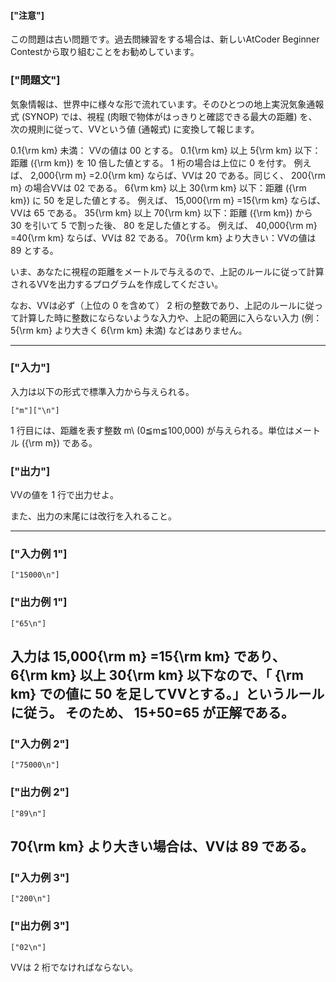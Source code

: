 #### ["注意"]

この問題は古い問題です。過去問練習をする場合は、新しいAtCoder Beginner Contestから取り組むことをお勧めしています。
### ["問題文"]


気象情報は、世界中に様々な形で流れています。そのひとつの地上実況気象通報式 (SYNOP) では、視程 (肉眼で物体がはっきりと確認できる最大の距離) を、次の規則に従って、VVという値 (通報式) に変換して報じます。

0.1{\rm km}
 未満： VVの値は 
00
 とする。
0.1{\rm km}
 以上 
5{\rm km}
 以下：距離 
({\rm km})
 を 
10
 倍した値とする。
1
 桁の場合は上位に 
0
 を付す。
例えば、
2,000{\rm m}
=2.0{\rm km}
 ならば、VVは 
20
 である。同じく、
200{\rm m}
の場合VVは 
02
 である。
6{\rm km}
 以上 
30{\rm km}
 以下：距離 
({\rm km})
 に 
50
 を足した値とする。
例えば、
15,000{\rm m}
=15{\rm km}
 ならば、VVは 
65
 である。
35{\rm km}
 以上 
70{\rm km}
 以下：距離 
({\rm km})
 から 
30
 を引いて 
5
 で割った後、
80
 を足した値とする。
例えば、
40,000{\rm m}
=40{\rm km}
 ならば、VVは 
82
 である。
70{\rm km}
 より大きい：VVの値は 
89
 とする。

いま、あなたに視程の距離をメートルで与えるので、上記のルールに従って計算されるVVを出力するプログラムを作成してください。





なお、VVは必ず（上位の 
0
 を含めて）
2
桁の整数であり、上記のルールに従って計算した時に整数にならないような入力や、上記の範囲に入らない入力 (例：
5{\rm km}
 より大きく 
6{\rm km}
 未満) などはありません。

----

### ["入力"]


入力は以下の形式で標準入力から与えられる。

```
["m"]["\n"]
```

1
 行目には、距離を表す整数 
m\ (0≦m≦100,000)
 が与えられる。単位はメートル 
({\rm m})
 である。
### ["出力"]


VVの値を 
1
 行で出力せよ。



また、出力の末尾には改行を入れること。

----

### ["入力例 1"]

```
["15000\n"]
```

### ["出力例 1"]

```
["65\n"]
```

入力は
15,000{\rm m}
=15{\rm km}
 であり、
6{\rm km}
 以上 
30{\rm km}
 以下なので、「
{\rm km}
 での値に 
50
 を足してVVとする。」というルールに従う。
そのため、
15+50=65
が正解である。
----

### ["入力例 2"]

```
["75000\n"]
```

### ["出力例 2"]

```
["89\n"]
```

70{\rm km}
 より大きい場合は、VVは 
89
 である。
----

### ["入力例 3"]

```
["200\n"]
```

### ["出力例 3"]

```
["02\n"]
```

VVは 
2
 桁でなければならない。